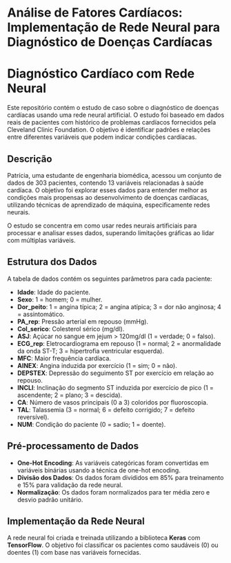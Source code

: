 # Análise de Fatores Cardíacos: Implementação de Rede Neural para Diagnóstico de Doenças Cardíacas

# Diagnóstico Cardíaco com Rede Neural

Este repositório contém o estudo de caso sobre o diagnóstico de doenças cardíacas usando uma rede neural artificial. O estudo foi baseado em dados reais de pacientes com histórico de problemas cardíacos fornecidos pela Cleveland Clinic Foundation. O objetivo é identificar padrões e relações entre diferentes variáveis que podem indicar condições cardíacas.

## Descrição

Patrícia, uma estudante de engenharia biomédica, acessou um conjunto de dados de 303 pacientes, contendo 13 variáveis relacionadas à saúde cardíaca. O objetivo foi explorar esses dados para entender melhor as condições mais propensas ao desenvolvimento de doenças cardíacas, utilizando técnicas de aprendizado de máquina, especificamente redes neurais.

O estudo se concentra em como usar redes neurais artificiais para processar e analisar esses dados, superando limitações gráficas ao lidar com múltiplas variáveis.

## Estrutura dos Dados

A tabela de dados contém os seguintes parâmetros para cada paciente:

- **Idade**: Idade do paciente.
- **Sexo**: 1 = homem; 0 = mulher.
- **Dor_peito**: 1 = angina típica; 2 = angina atípica; 3 = dor não anginosa; 4 = assintomático.
- **PA_rep**: Pressão arterial em repouso (mmHg).
- **Col_serico**: Colesterol sérico (mg/dl).
- **ASJ**: Açúcar no sangue em jejum > 120mg/dl (1 = verdade; 0 = falso).
- **ECG_rep**: Eletrocardiograma em repouso (1 = normal; 2 = anormalidade da onda ST-T; 3 = hipertrofia ventricular esquerda).
- **MFC**: Maior frequência cardíaca.
- **AINEX**: Angina induzida por exercício (1 = sim; 0 = não).
- **DEPSTEX**: Depressão do seguimento ST por exercício em relação ao repouso.
- **INCLI**: Inclinação do segmento ST induzida por exercício de pico (1 = ascendente; 2 = plano; 3 = descida).
- **CA**: Número de vasos principais (0 a 3) coloridos por fluoroscopia.
- **TAL**: Talassemia (3 = normal; 6 = defeito corrigido; 7 = defeito reversível).
- **NUM**: Condição do paciente (0 = sadio; 1 = doente).

## Pré-processamento de Dados

- **One-Hot Encoding**: As variáveis categóricas foram convertidas em variáveis binárias usando a técnica de one-hot encoding.
- **Divisão dos Dados**: Os dados foram divididos em 85% para treinamento e 15% para validação da rede neural.
- **Normalização**: Os dados foram normalizados para ter média zero e desvio padrão unitário.

## Implementação da Rede Neural

A rede neural foi criada e treinada utilizando a biblioteca **Keras** com **TensorFlow**. O objetivo foi classificar os pacientes como saudáveis (0) ou doentes (1) com base nas variáveis fornecidas.
